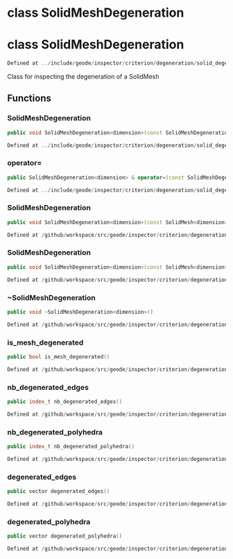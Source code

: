 # class SolidMeshDegeneration

# class SolidMeshDegeneration

```cpp
Defined at ../include/geode/inspector/criterion/degeneration/solid_degeneration.h#41
```

 Class for inspecting the degeneration of a SolidMesh



## Functions

### SolidMeshDegeneration

```cpp
public void SolidMeshDegeneration<dimension>(const SolidMeshDegeneration<dimension> & )
```

```cpp
Defined at ../include/geode/inspector/criterion/degeneration/solid_degeneration.h#43
```

### operator=

```cpp
public SolidMeshDegeneration<dimension> & operator=(const SolidMeshDegeneration<dimension> & )
```

```cpp
Defined at ../include/geode/inspector/criterion/degeneration/solid_degeneration.h#43
```

### SolidMeshDegeneration

```cpp
public void SolidMeshDegeneration<dimension>(const SolidMesh<dimension> & mesh)
```

```cpp
Defined at /github/workspace/src/geode/inspector/criterion/degeneration/solid_degeneration.cpp#112
```

### SolidMeshDegeneration

```cpp
public void SolidMeshDegeneration<dimension>(const SolidMesh<dimension> & mesh, bool verbose)
```

```cpp
Defined at /github/workspace/src/geode/inspector/criterion/degeneration/solid_degeneration.cpp#119
```

### ~SolidMeshDegeneration

```cpp
public void ~SolidMeshDegeneration<dimension>()
```

```cpp
Defined at /github/workspace/src/geode/inspector/criterion/degeneration/solid_degeneration.cpp#126
```

### is_mesh_degenerated

```cpp
public bool is_mesh_degenerated()
```

```cpp
Defined at /github/workspace/src/geode/inspector/criterion/degeneration/solid_degeneration.cpp#131
```

### nb_degenerated_edges

```cpp
public index_t nb_degenerated_edges()
```

```cpp
Defined at /github/workspace/src/geode/inspector/criterion/degeneration/solid_degeneration.cpp#137
```

### nb_degenerated_polyhedra

```cpp
public index_t nb_degenerated_polyhedra()
```

```cpp
Defined at /github/workspace/src/geode/inspector/criterion/degeneration/solid_degeneration.cpp#143
```

### degenerated_edges

```cpp
public vector degenerated_edges()
```

```cpp
Defined at /github/workspace/src/geode/inspector/criterion/degeneration/solid_degeneration.cpp#149
```

### degenerated_polyhedra

```cpp
public vector degenerated_polyhedra()
```

```cpp
Defined at /github/workspace/src/geode/inspector/criterion/degeneration/solid_degeneration.cpp#156
```



